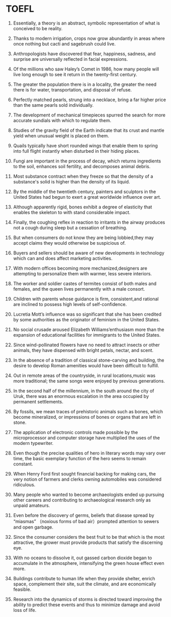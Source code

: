 # TOEFL

1. Essentially, a theory is an abstract, symbolic representation of what is conceived to be reality.

2. Thanks to modern irrigation, crops now grow abundantly in areas where once nothing but cacti and sagebrush could live.

3. Anthropologists have discovered that fear, happiness, sadness, and surprise are universally reflected in facial expressions.

4. Of the millions who saw Haley’s Comet in 1986, how many people will live long enough to see it return in the twenty-first century.

5. The greater the population there is in a locality, the greater the need there is for water, transportation, and disposal of refuse.

6. Perfectly matched pearls, strung into a necklace, bring a far higher price than the same pearls sold individually.

7. The development of mechanical timepieces spurred the search for more accurate sundials with which to regulate them.

8. Studies of the gravity field of the Earth indicate that its crust and mantle yield when unusual weight is placed on them.

9. Quails typically have short rounded wings that enable them to spring into full flight instantly when disturbed in their hiding places.

10. Fungi are important in the process of decay, which returns ingredients to the soil, enhances soil fertility, and decomposes animal debris.

11. Most substance contract when they freeze so that the density of a substance's solid is higher than the density of its liquid.

12. By the middle of the twentieth century, painters and sculptors in the United States had begun to exert a great worldwide influence over art.
13. Although apparently rigid, bones exhibit a degree of elasticity that enables the skeleton to with stand considerable impact.
14. Finally, the coughing reflex in reaction to irritants in the airway produces not a cough during sleep but a cessation of breathing.
15. But when consumers do not know they are being lobbied,they may accept claims they would otherwise be suspicious of.
16. Buyers and sellers should be aware of new developments in technology which can and does affect marketing activities.
17. With modern offices becoming more mechanized,designers are attempting to personalize them with warmer, less severe interiors.
18. The worker and soldier castes of termites consist of both males and females, and the queen lives permanently with a male consort.
19. Children with parents whose guidance is firm, consistent,and rational are inclined to possess high levels of self-confidence.
20. Lucretia Mott’s influence was so significant that she has been credited by some authorities as the originator of feminism in the United States.
21. No social crusade aroused Elizabeth Williams’enthusiasm more than the expansion of educational facilities for immigrants to the United States.
22. Since wind-pollinated flowers have no need to attract insects or other animals, they have dispensed with bright petals, nectar, and scent.
23. In the absence of a tradition of classical stone-carving and building, the desire to develop Roman amenities would have been difficult to fulfill.
24. Out in remote areas of the countryside, in rural locations,music was more traditional; the same songs were enjoyed by previous generations.
25. In the second half of the millennium, in the south around the city of Uruk, there was an enormous escalation in the area occupied by permanent settlements.
26. By fossils, we mean traces of prehistoric animals such as bones, which become mineralized, or impressions of bones or organs that are left in stone.
27. The application of electronic controls made possible by the microprocessor and computer storage have multiplied the uses of the modern typewriter.
28. Even though the precise qualities of hero in literary words may vary over time, the basic exemplary function of the hero seems to remain constant.
29. When Henry Ford first sought financial backing for making cars, the very notion of farmers and clerks owning automobiles was considered ridiculous.
30. Many people who wanted to become archaeologists ended up pursuing other careers and contributing to archaeological research only as unpaid amateurs.
31. Even before the discovery of germs, beliefs that disease spread by “miasmas” （noxious forms of bad air）prompted attention to sewers and open garbage.
32. Since the consumer considers the best fruit to be that which is the most attractive, the grower must provide products that satisfy the discerning eye.
33. With no oceans to dissolve it, out gassed carbon dioxide began to accumulate in the atmosphere, intensifying the green house effect even more.
34. Buildings contribute to human life when they provide shelter, enrich space, complement their site, suit the climate, and are economically feasible.
35. Research into the dynamics of storms is directed toward improving the ability to predict these events and thus to minimize damage and avoid loss of life.